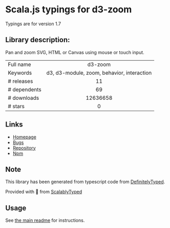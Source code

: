 
# Scala.js typings for d3-zoom

Typings are for version 1.7

## Library description:
Pan and zoom SVG, HTML or Canvas using mouse or touch input.

|                    |                 |
| ------------------ | :-------------: |
| Full name          | d3-zoom |
| Keywords           | d3, d3-module, zoom, behavior, interaction |
| # releases         | 11 |
| # dependents       | 69 |
| # downloads        | 12636658 |
| # stars            | 0 |

## Links
- [Homepage](https://d3js.org/d3-zoom/)
- [Bugs](https://github.com/d3/d3-zoom/issues)
- [Repository](https://github.com/d3/d3-zoom)
- [Npm](https://www.npmjs.com/package/d3-zoom)
    


## Note
This library has been generated from typescript code from [DefinitelyTyped](https://definitelytyped.org).

Provided with :purple_heart: from [ScalablyTyped](https://github.com/oyvindberg/ScalablyTyped)

## Usage
See [the main readme](../../readme.md) for instructions.



